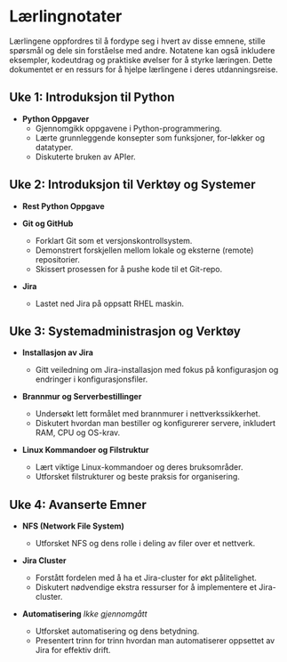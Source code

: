 # Lærlingnotater

Lærlingene oppfordres til å fordype seg i hvert av disse emnene, stille spørsmål og dele sin forståelse med andre. Notatene kan også inkludere eksempler, kodeutdrag og praktiske øvelser for å styrke læringen. Dette dokumentet er en ressurs for å hjelpe lærlingene i deres utdanningsreise.

## Uke 1: Introduksjon til Python

-   **Python Oppgaver**
    -   Gjennomgikk oppgavene i Python-programmering.
    -   Lærte grunnleggende konsepter som funksjoner, for-løkker og datatyper.
    -   Diskuterte bruken av APIer.

## Uke 2: Introduksjon til Verktøy og Systemer

-   **Rest Python Oppgave**
-   **Git og GitHub**
    -   Forklart Git som et versjonskontrollsystem.
    -   Demonstrert forskjellen mellom lokale og eksterne (remote) repositorier.
    -   Skissert prosessen for å pushe kode til et Git-repo.

-   **Jira**
    -   Lastet ned Jira på oppsatt RHEL maskin.

## Uke 3: Systemadministrasjon og Verktøy

-   **Installasjon av Jira**
    -   Gitt veiledning om Jira-installasjon med fokus på konfigurasjon og endringer i konfigurasjonsfiler.

-   **Brannmur og Serverbestillinger**
    -   Undersøkt lett formålet med brannmurer i nettverkssikkerhet.
    -   Diskutert hvordan man bestiller og konfigurerer servere, inkludert RAM, CPU og OS-krav.

-   **Linux Kommandoer og Filstruktur**
    -   Lært viktige Linux-kommandoer og deres bruksområder.
    -   Utforsket filstrukturer og beste praksis for organisering.

## Uke 4: Avanserte Emner

-   **NFS (Network File System)**
    -   Utforsket NFS og dens rolle i deling av filer over et nettverk.

-   **Jira Cluster**
    -   Forstått fordelen med å ha et Jira-cluster for økt pålitelighet.
    -   Diskutert nødvendige ekstra ressurser for å implementere et Jira-cluster.

-   **Automatisering**
    _Ikke gjennomgått_
    -   Utforsket automatisering og dens betydning.
    -   Presentert trinn for trinn hvordan man automatiserer oppsettet av Jira for effektiv drift.
